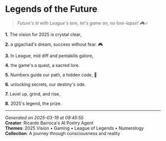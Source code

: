 # Legends of the Future

> *Future's lit with League's lore, let's game on, no lore-lapse! 🎮🔥*

**1.** The vision for 2025 is crystal clear,


**2.** a gigachad's dream, success without fear. 🎮


**3.** In League, mid diff and pentakills galore,


**4.** the game's a quest, a sacred lore.


**5.** Numbers guide our path, a hidden code, 🔢


**6.** unlocking secrets, our destiny's ode.


**7.** Level up, grind, and rise,


**8.** 2025's legend, the prize.



---

*Generated on 2025-03-19 at 08:45:55*  
**Creator**: Ricardo Barroca's AI Poetry Agent  
**Themes**: 2025 Vision • Gaming • League of Legends • Numerology  
**Collection**: A journey through consciousness and reality